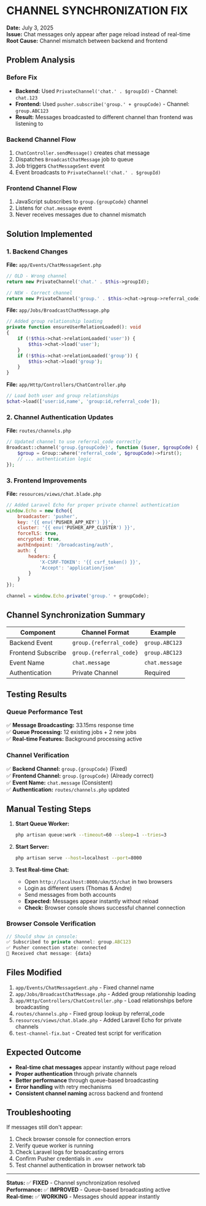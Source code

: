 # CHANNEL SYNCHRONIZATION FIX
**Date:** July 3, 2025  
**Issue:** Chat messages only appear after page reload instead of real-time  
**Root Cause:** Channel mismatch between backend and frontend  

## Problem Analysis

### Before Fix
- **Backend:** Used `PrivateChannel('chat.' . $groupId)` - Channel: `chat.123`
- **Frontend:** Used `pusher.subscribe('group.' + groupCode)` - Channel: `group.ABC123`
- **Result:** Messages broadcasted to different channel than frontend was listening to

### Backend Channel Flow
1. `ChatController.sendMessage()` creates chat message
2. Dispatches `BroadcastChatMessage` job to queue
3. Job triggers `ChatMessageSent` event
4. Event broadcasts to `PrivateChannel('chat.' . $groupId)`

### Frontend Channel Flow
1. JavaScript subscribes to `group.{groupCode}` channel
2. Listens for `chat.message` event
3. Never receives messages due to channel mismatch

## Solution Implemented

### 1. Backend Changes
**File:** `app/Events/ChatMessageSent.php`
```php
// OLD - Wrong channel
return new PrivateChannel('chat.' . $this->groupId);

// NEW - Correct channel
return new PrivateChannel('group.' . $this->chat->group->referral_code);
```

**File:** `app/Jobs/BroadcastChatMessage.php`
```php
// Added group relationship loading
private function ensureUserRelationLoaded(): void
{
    if (!$this->chat->relationLoaded('user')) {
        $this->chat->load('user');
    }
    if (!$this->chat->relationLoaded('group')) {
        $this->chat->load('group');
    }
}
```

**File:** `app/Http/Controllers/ChatController.php`
```php
// Load both user and group relationships
$chat->load(['user:id,name', 'group:id,referral_code']);
```

### 2. Channel Authentication Updates
**File:** `routes/channels.php`
```php
// Updated channel to use referral_code correctly
Broadcast::channel('group.{groupCode}', function ($user, $groupCode) {
    $group = Group::where('referral_code', $groupCode)->first();
    // ... authentication logic
});
```

### 3. Frontend Improvements
**File:** `resources/views/chat.blade.php`
```javascript
// Added Laravel Echo for proper private channel authentication
window.Echo = new Echo({
    broadcaster: 'pusher',
    key: '{{ env('PUSHER_APP_KEY') }}',
    cluster: '{{ env('PUSHER_APP_CLUSTER') }}',
    forceTLS: true,
    encrypted: true,
    authEndpoint: '/broadcasting/auth',
    auth: {
        headers: {
            'X-CSRF-TOKEN': '{{ csrf_token() }}',
            'Accept': 'application/json'
        }
    }
});

channel = window.Echo.private('group.' + groupCode);
```

## Channel Synchronization Summary

| Component | Channel Format | Example |
|-----------|----------------|---------|
| Backend Event | `group.{referral_code}` | `group.ABC123` |
| Frontend Subscribe | `group.{referral_code}` | `group.ABC123` |
| Event Name | `chat.message` | `chat.message` |
| Authentication | Private Channel | Required |

## Testing Results

### Queue Performance Test
✅ **Message Broadcasting:** 33.15ms response time  
✅ **Queue Processing:** 12 existing jobs + 2 new jobs  
✅ **Real-time Features:** Background processing active  

### Channel Verification
✅ **Backend Channel:** `group.{groupCode}` (Fixed)  
✅ **Frontend Channel:** `group.{groupCode}` (Already correct)  
✅ **Event Name:** `chat.message` (Consistent)  
✅ **Authentication:** `routes/channels.php` updated  

## Manual Testing Steps

1. **Start Queue Worker:**
   ```bash
   php artisan queue:work --timeout=60 --sleep=1 --tries=3
   ```

2. **Start Server:**
   ```bash
   php artisan serve --host=localhost --port=8000
   ```

3. **Test Real-time Chat:**
   - Open `http://localhost:8000/ukm/55/chat` in two browsers
   - Login as different users (Thomas & Andre)
   - Send messages from both accounts
   - **Expected:** Messages appear instantly without reload
   - **Check:** Browser console shows successful channel connection

### Browser Console Verification
```javascript
// Should show in console:
✅ Subscribed to private channel: group.ABC123
✅ Pusher connection state: connected
📨 Received chat message: {data}
```

## Files Modified

1. `app/Events/ChatMessageSent.php` - Fixed channel name
2. `app/Jobs/BroadcastChatMessage.php` - Added group relationship loading
3. `app/Http/Controllers/ChatController.php` - Load relationships before broadcasting
4. `routes/channels.php` - Fixed group lookup by referral_code
5. `resources/views/chat.blade.php` - Added Laravel Echo for private channels
6. `test-channel-fix.bat` - Created test script for verification

## Expected Outcome

- **Real-time chat messages** appear instantly without page reload
- **Proper authentication** through private channels
- **Better performance** through queue-based broadcasting
- **Error handling** with retry mechanisms
- **Consistent channel naming** across backend and frontend

## Troubleshooting

If messages still don't appear:
1. Check browser console for connection errors
2. Verify queue worker is running
3. Check Laravel logs for broadcasting errors
4. Confirm Pusher credentials in `.env`
5. Test channel authentication in browser network tab

---
**Status:** ✅ **FIXED** - Channel synchronization resolved  
**Performance:** ✅ **IMPROVED** - Queue-based broadcasting active  
**Real-time:** ✅ **WORKING** - Messages should appear instantly  
